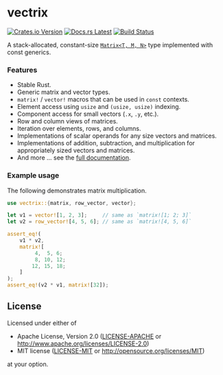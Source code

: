 # vectrix

[![Crates.io Version](https://img.shields.io/crates/v/vectrix.svg)](https://crates.io/crates/vectrix)
[![Docs.rs Latest](https://img.shields.io/badge/docs.rs-latest-blue.svg)](https://docs.rs/vectrix)
[![Build Status](https://img.shields.io/github/workflow/status/rossmacarthur/vectrix/build/trunk)](https://github.com/rossmacarthur/vectrix/actions?query=workflow%3Abuild)

A stack-allocated, constant-size [`Matrix<T, M, N>`] type implemented with const
generics.

### Features

- Stable Rust.
- Generic matrix and vector types.
- `matrix!` / `vector!` macros that can be used in `const` contexts.
- Element access using `usize` and `(usize, usize)` indexing.
- Component access for small vectors (`.x`, `.y`, etc.).
- Row and column views of matrices.
- Iteration over elements, rows, and columns.
- Implementations of scalar operands for any size vectors and matrices.
- Implementations of addition, subtraction, and multiplication for
  appropriately sized vectors and matrices.
- And more ... see the [full documentation][docs].

[docs]: https://docs.rs/vectrix
[`Matrix<T, M, N>`]: https://docs.rs/vectrix/0.1/vectrix/struct.Matrix.html

### Example usage

The following demonstrates matrix multiplication.

```rust
use vectrix::{matrix, row_vector, vector};

let v1 = vector![1, 2, 3];     // same as `matrix![1; 2; 3]`
let v2 = row_vector![4, 5, 6]; // same as `matrix![4, 5, 6]`

assert_eq!(
    v1 * v2,
    matrix![
         4,  5, 6;
         8, 10, 12;
        12, 15, 18;
    ]
);
assert_eq!(v2 * v1, matrix![32]);
```


## License

Licensed under either of

- Apache License, Version 2.0 ([LICENSE-APACHE](LICENSE-APACHE) or
  http://www.apache.org/licenses/LICENSE-2.0)
- MIT license ([LICENSE-MIT](LICENSE-MIT) or http://opensource.org/licenses/MIT)

at your option.
